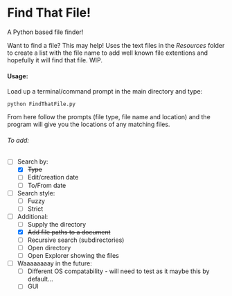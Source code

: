 # Find That File!
 A Python based file finder!

 Want to find a file? This may help! Uses the text files in the _Resources_ folder to create a list with the file name to add well known file extentions and hopefully it will find that file. WIP.


 #### Usage:
 Load up a terminal/command prompt in the main directory and type:

 ```python FindThatFile.py```

From here follow the prompts (file type, file name and location) and the program will give you the locations of any matching files.



###### To add:
- [ ] Search by:
  - [x] ~~Type~~
  - [ ] Edit/creation date
  - [ ] To/From date
-[ ] Search style:
    - [ ] Fuzzy
    - [ ] Strict
- [ ] Additional:
  - [ ] Supply the directory
  - [x] ~~Add file paths to a document~~
  - [ ] Recursive search (subdirectories)
  - [ ] Open directory
  - [ ] Open Explorer showing the files
- [ ] Waaaaaaaay in the future:
  - [ ] Different OS compatability - will need to test as it maybe this by default...
  - [ ] GUI
